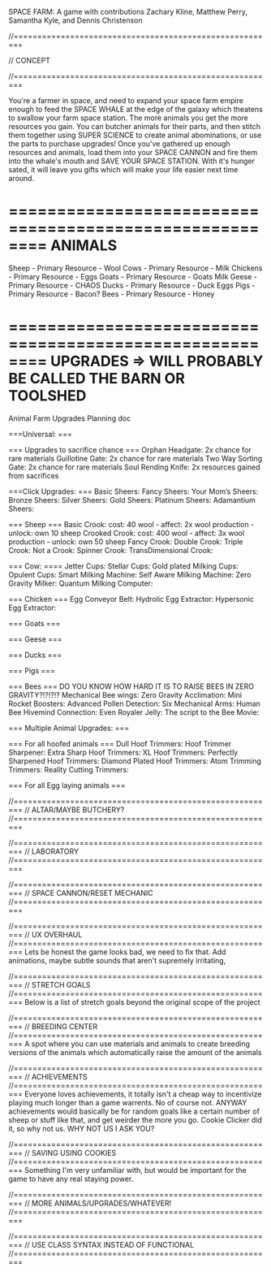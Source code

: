SPACE FARM: A game with contributions Zachary Kline, Matthew Perry, Samantha Kyle, and Dennis Christenson

//========================================================

// CONCEPT

//========================================================

You're a farmer in space, and need to expand your space farm empire enough to feed the SPACE WHALE at the edge of the galaxy which theatens to swallow your farm space station. The more animals you get the more resources you gain. You can butcher animals for their parts, and then stitch them together using SUPER SCIENCE to create animal abominations, or use the parts to purchase upgrades! Once you've gathered up enough resources and animals, load them into your SPACE CANNON and fire them into the whale's mouth and SAVE YOUR SPACE STATION. With it's hunger sated, it will leave you gifts which will make your life easier next time around.

========================================================
 ANIMALS
========================================================

Sheep - Primary Resource - Wool
Cows - Primary Resource - Milk
Chickens - Primary Resource - Eggs
Goats - Primary Resource - Goats Milk
Geese - Primary Resource - CHAOS
Ducks - Primary Resource - Duck Eggs
Pigs - Primary Resource - Bacon?
Bees - Primary Resource - Honey

========================================================
 UPGRADES  => WILL PROBABLY BE CALLED THE BARN OR TOOLSHED
========================================================

Animal Farm Upgrades Planning doc

===Universal: ===

=== Upgrades to sacrifice chance ===
Orphan Headgate: 2x chance for rare materials
Guillotine Gate: 2x chance for rare materials
Two Way Sorting Gate: 2x chance for rare materials
Soul Rending Knife: 2x resources gained from sacrifices


===Click Upgrades: ===
Basic Sheers:
Fancy Sheers:
Your Mom’s Sheers:
Bronze Sheers:
Silver Sheers:
Gold Sheers:
Platinum Sheers:
Adamantium Sheers: 


=== Sheep ===
Basic Crook: cost: 40 wool - affect: 2x wool production - unlock: own 10 sheep
Crooked Crook: cost: 400 wool - affect: 3x wool production - unlock: own 50 sheep
Fancy Crook: 
Double Crook:
Triple Crook:
Not a Crook:
Spinner Crook:
TransDimensional Crook:


=== Cow: ====
Jetter Cups:
Stellar Cups:
Gold plated Milking Cups:
Opulent Cups:
Smart Milking Machine:
Self Aware Milking Machine:
Zero Gravity Milker:
Quantum Milking Computer:

=== Chicken ===
Egg Conveyor Belt:
Hydrolic Egg Extractor:
Hypersonic Egg Extractor:


=== Goats ===


=== Geese ===

=== Ducks ===

=== Pigs ===

=== Bees === DO YOU KNOW HOW HARD IT IS TO RAISE BEES IN ZERO GRAVITY?!?!?!?
Mechanical Bee wings:
Zero Gravity Acclimation:
Mini Rocket Boosters:
Advanced Pollen Detection:
Six Mechanical Arms:
Human Bee Hivemind Connection:
Even Royaler Jelly:
The script to the Bee Movie:


=== Multiple Animal Upgrades: ===

 === For all hoofed animals ===
Dull Hoof Trimmers:
Hoof Trimmer Sharpener:
Extra Sharp Hoof Trimmers:
XL Hoof Trimmers:
Perfectly Sharpened Hoof Trimmers:
Diamond Plated Hoof Trimmers:
Atom Trimming Trimmers:
Reality Cutting Trimmers:

=== For all Egg laying animals ===

//========================================================
// ALTAR/MAYBE BUTCHERY?
//========================================================

//========================================================
// LABORATORY
//========================================================

//========================================================
// SPACE CANNON/RESET MECHANIC
//========================================================

//========================================================
// UX OVERHAUL
//========================================================
    Lets be honest the game looks bad, we need to fix that. Add animations, maybe subtle sounds that aren't supremely irritating, 

//========================================================
// STRETCH GOALS
//========================================================
    Below is a list of stretch goals beyond the original scope of the project

 //========================================================
// BREEDING CENTER
//========================================================
    A spot where you can use materials and animals to create breeding versions of the animals which automatically raise the amount of the animals

//========================================================
// ACHIEVEMENTS
//========================================================
    Everyone loves achievements, it totally isn't a cheap way to incentivize playing much longer than a game warrents. No of course not.
    ANYWAY achievements would basically be for random goals like a certain number of sheep or stuff like that, and get weirder the more you go. Cookie Clicker did it, so why not us. WHY NOT US I ASK YOU?

//========================================================
// SAVING USING COOKIES
//========================================================
    Something I'm very unfamiliar with, but would be important for the game to have any real staying power.

//========================================================
// MORE ANIMALS/UPGRADES/WHATEVER!
//========================================================

//========================================================
// USE CLASS SYNTAX INSTEAD OF FUNCTIONAL
//========================================================